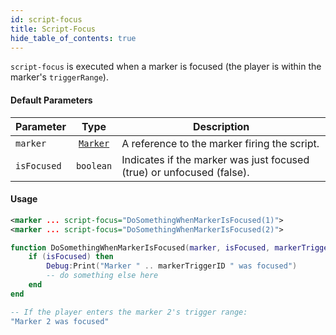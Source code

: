 ```yaml
---
id: script-focus
title: Script-Focus
hide_table_of_contents: true
---
```


`script-focus` is executed when a marker is focused (the player is within the marker's `triggerRange`).

#### Default Parameters 
| Parameter | Type | Description |
| :-------- | :--: | ----------- |
| `marker` | [`Marker`](/docs/lua-scripting/lua-lib/marker) | A reference to the marker firing the script. |  
| `isFocused` | `boolean` | Indicates if the marker was just focused (true) or unfocused (false). |

#### Usage
```xml title="pack.xml"
<marker ... script-focus="DoSomethingWhenMarkerIsFocused(1)">
<marker ... script-focus="DoSomethingWhenMarkerIsFocused(2)">
```

```lua title="script.lua"
function DoSomethingWhenMarkerIsFocused(marker, isFocused, markerTriggerID)
    if (isFocused) then
        Debug:Print("Marker " .. markerTriggerID " was focused")
        -- do something else here
    end
end
```

```lua title="Example Output"
-- If the player enters the marker 2's trigger range:
"Marker 2 was focused"
```
